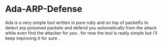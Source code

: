 # Ada-ARP-Defense
Ada is a very simple tool written in pure ruby and on top of packetfu to detect arp poisoned packets and defend you automatically from the attack while even find the attacker for you .
for now the tool is really simple but i'll keep improving it for sure .

